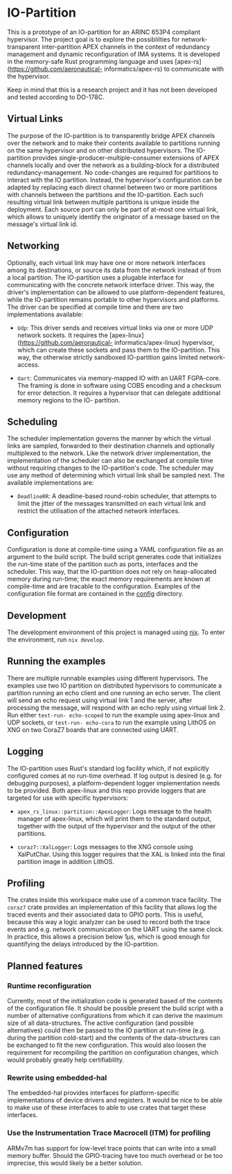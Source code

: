 # IO-Partition

This is a prototype of an IO-partition for an ARINC 653P4 compliant hypervisor.
The project goal is to explore the possiblilties for network-transparent
inter-partition APEX channels in the context of redundancy management and
dynamic reconfiguration of IMA systems. It is developed in the memory-safe
Rust programming language and uses [apex-rs](https://github.com/aeronautical-
informatics/apex-rs) to communicate with the hypervisor.

Keep in mind that this is a research project and it has not been developed and
tested according to DO-178C.

## Virtual Links

The purpose of the IO-partition is to transparently bridge APEX channels over
the network and to make their contents available to partitions running on the
same hypervisor and on other distributed hypervisors. The IO-partition provides
single-producer-multiple-consumer extensions of APEX channels locally and over
the network as a building-block for a distributed redundancy-management. No
code-changes are required for partitions to interact with the IO partition.
Instead, the hypervisor's configuration can be adapted by replacing each direct
channel between two or more partitions with channels between the partitions and
the IO-partition. Each such resulting virtual link between multiple partitions
is unique inside the deployment. Each source port can only be part of at-most
one virtual link, which allows to uniquely identify the originator of a message
based on the message's virtual link id.

## Networking

Optionally, each virtual link may have one or more network interfaces among
its destinations, or source its data from the network instead of from a local
partition. The IO-partition uses a plugable interface for communicating with
the concrete network interface driver. This way, the driver's implementation can
be allowed to use platform-dependent features, while the IO-partition remains
portable to other hypervisors and platforms. The driver can be specified at
compile time and there are two implementations available:

- `Udp`: This driver sends and receives virtual links via one or more UDP
network sockets. It requires the [apex-linux](https://github.com/aeronautical-
informatics/apex-linux) hypervisor, which can create these sockets and pass them
to the IO-partition.   This way, the otherwise strictly sandboxed IO-partition
gains limited network-access.

- `Uart`: Communicates via memory-mapped IO with an UART FGPA-core. The framing
is done in software using COBS encoding and a checksum for error detection. It
requires a hypervisor that can delegate additional memory regions to the IO-
partition.

## Scheduling

The scheduler implementation governs the manner by which the virtual links are
sampled, forwarded to their destination channels and optionally multiplexed to
the network. Like the network driver implementation, the implementation of the
scheduler can also be exchanged at compile time without requiring changes to
the IO-partition's code. The scheduler may use any method of determining which
virtual link shall be sampled next. The available implementations are:

- `DeadlineRR`: A deadline-based round-robin scheduler, that attempts to limit
the jitter of the messages transmitted on each virtual link and restrict the
utilisation of the attached network interfaces.

## Configuration

Configuration is done at compile-time using a YAML configuration file as an
argument to the build script. The build script generates code that initializes
the run-time state of the partition such as ports, interfaces and the scheduler.
This way, that the IO-partition does not rely on heap-allocated memory during
run-time; the exact memory requirements are known at compile-time and are
tracable to the configuration. Examples of the configuration file format are
contained in the [config](./config) directory.

## Development

The development environment of this project is managed using [nix](https://nixos.org/download.html#download-nix).
To enter the environment, run `nix develop`.

## Running the examples

There are multiple runnable examples using different hypervisors. The examples
use two IO partition on distributed hypervisors to communicate a partition
running an echo client and one running an echo server. The client will send an
echo request using virtual link 1 and the server, after processing the message,
will respond with an echo reply using virtual link 2. Run either `test-run-
echo-scoped` to run the example using apex-linux and UDP sockets, or `test-run-
echo-cora` to run the example using LithOS on XNG on two CoraZ7 boards that are
connected using UART.

## Logging

The IO-partition uses Rust's standard log facility which, if not explicitly
configured comes at no run-time overhead. If log output is desired (e.g. for
debugging purposes), a platform-dependent logger implementation needs to be
provided. Both apex-linux and this repo provide loggers that are targeted for
use with specific hypervisors:

- `apex_rs_linux::partition::ApexLogger`: Logs message to the health manager
of apex-linux, which will print them to the standard output, together with the
output of the hypervisor and the output of the other partitions.

- `coraz7::XalLogger`: Logs messages to the XNG console using XalPutChar. Using
this logger requires that the XAL is linked into the final partition image in
addition LithOS.

## Profiling

The crates inside this workspace make use of a common trace facility. The
`coraz7` crate provides an implementation of this facility that allows log the
traced events and their associated data to GPIO ports. This is useful, because
this way a logic analyzer can be used to record both the trace events and
e.g. network communication on the UART using the same clock. In practice, this
allows a precision below 1µs, which is good enough for quantifying the delays
introduced by the IO-partition.

## Planned features

### Runtime reconfiguration

Currently, most of the initialization code is generated based of the contents
of the configuration file. It should be possible present the build script with
a number of alternative configurations from which it can derive the maximum size
of all data-structures. The active configuration (and possible alternatives)
could then be passed to the IO partition at run-time (e.g. during the partition
cold-start) and the contents of the data-structures can be exchanged to fit
the new configuration. This would also loosen the requirement for recompiling
the partition on configuration changes, which would probably greatly help
certifiablilty.

### Rewrite using embedded-hal

The embedded-hal provides interfaces for platform-specific implementations of
device drivers and registers. It would be nice to be able to make use of these
interfaces to able to use crates that target these interfaces.

### Use the Instrumentation Trace Macrocell (ITM) for profiling

ARMv7m has support for low-level trace points that can write into a small memory
buffer. Should the GPIO-tracing have too much overhead or be too imprecise, this
would likely be a better solution.
